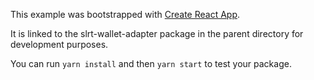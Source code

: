 This example was bootstrapped with [Create React App](https://github.com/facebook/create-react-app).

It is linked to the slrt-wallet-adapter package in the parent directory for development purposes.

You can run `yarn install` and then `yarn start` to test your package.
